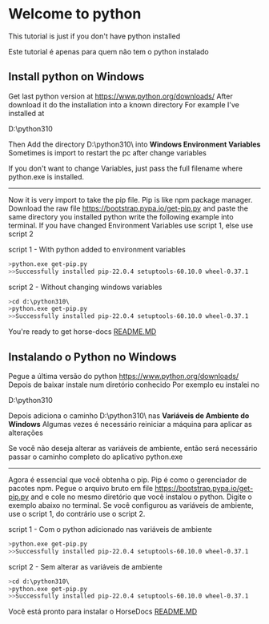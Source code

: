 # Welcome to python

This tutorial is just if you don't have python installed

Este tutorial é apenas para quem não tem o python instalado

## Install python on Windows

Get last python version at https://www.python.org/downloads/
After download it do the installation into a known directory
For example I've installed at 

D:\python310

Then Add the directory D:\python310\ into **Windows Environment Variables**
Sometimes is import to restart the pc after change variables

If you don't want to change Variables, just pass the full filename where python.exe is installed.

---
Now it is very import to take the pip file. Pip is like npm package manager.
Download the raw file https://bootstrap.pypa.io/get-pip.py and paste the same directory you installed python
write the following example into terminal. If you have changed Environment Variables use script 1, else use script 2

script 1 - With python added to environment variables
```bash
>python.exe get-pip.py 
>>Successfully installed pip-22.0.4 setuptools-60.10.0 wheel-0.37.1
```
script 2 - Without changing windows variables

```bash
>cd d:\python310\ 
>python.exe get-pip.py 
>>Successfully installed pip-22.0.4 setuptools-60.10.0 wheel-0.37.1
```

 You're ready to get horse-docs [README.MD](README.MD)
 
 ## Instalando o Python no Windows

Pegue a última versão do python https://www.python.org/downloads/
Depois de baixar instale num diretório conhecido
Por exemplo eu instalei no

D:\python310

Depois adiciona o caminho D:\python310\ nas **Variáveis de Ambiente do Windows**
Algumas vezes é necessário reiniciar a máquina para aplicar as alterações

Se você não deseja alterar as variáveis de ambiente, então será necessário passar o caminho completo do aplicativo python.exe

---
Agora é essencial que você obtenha o pip. Pip é como o gerenciador de pacotes npm.
Pegue o arquivo bruto em file https://bootstrap.pypa.io/get-pip.py and e cole no mesmo diretório que você instalou o python.
Digite o exemplo abaixo no terminal. Se você configurou as variáveis de ambiente, use o script 1, do contrário use o script 2.

script 1 - Com o python adicionado nas variáveis de ambiente
```bash
>python.exe get-pip.py 
>>Successfully installed pip-22.0.4 setuptools-60.10.0 wheel-0.37.1
```
script 2 - Sem alterar as variáveis de ambiente

```bash
>cd d:\python310\ 
>python.exe get-pip.py 
>>Successfully installed pip-22.0.4 setuptools-60.10.0 wheel-0.37.1
```

Você está pronto para instalar o HorseDocs [README.MD](README.MD)
